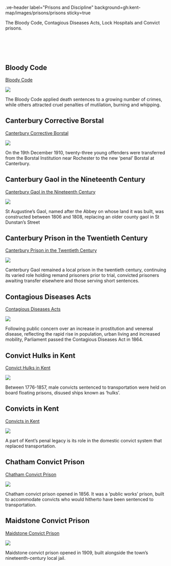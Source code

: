 .ve-header label="Prisons and Discipline" background=gh:kent-map/images/prisons/prisons sticky=true

The Bloody Code, Contagious Diseases Acts, Lock Hospitals and Convict prisons.

# &nbsp; 
<param class="cards">

## Bloody Code

[Bloody Code](/18c/18c-bloody-code/)

![](https://raw.githubusercontent.com/kent-map/images/main/thumbnails/prisons_Bloody_Code.jpg)

The Bloody Code applied death sentences to a growing number of crimes, while others attracted cruel penalties of mutilation, burning and whipping.

## Canterbury Corrective Borstal

[Canterbury Corrective Borstal](/20c/20c-canterbury-corrective-borstal/)

![](https://raw.githubusercontent.com/kent-map/images/main/thumbnails/prisons_Canterbury_Corrective_Borstal.jpg)

On the 19th December 1910, twenty-three young offenders were transferred from the Borstal Institution near Rochester to the new ‘penal’ Borstal at Canterbury. 

## Canterbury Gaol in the Nineteenth Century

[Canterbury Gaol in the Nineteenth Century](/19c/19c-canterbury-gaol/)

![](https://raw.githubusercontent.com/kent-map/images/main/thumbnails/prisons_Canterbury_Gaol_in_the_Nineteenth_Century.jpg)

St Augustine’s Gaol, named after the Abbey on whose land it was built, was constructed between 1806 and 1808, replacing an older county gaol in St Dunstan’s Street

## Canterbury Prison in the Twentieth Century

[Canterbury Prison in the Twentieth Century](/20c/20c-prison-canterbury)

![](https://raw.githubusercontent.com/kent-map/images/main/thumbnails/prisons_Canterbury_Prison_in_the_Twentieth_Century.jpg)

Canterbury Gaol remained a local prison in the twentieth century, continuing its varied role holding remand prisoners prior to trial, convicted prisoners awaiting transfer elsewhere and those serving short sentences.

## Contagious Diseases Acts

[Contagious Diseases Acts](/19c/19c-contagious-diseases/)

![](https://raw.githubusercontent.com/kent-map/images/main/thumbnails/prisons_Contagious_Diseases_Acts.jpg)

Following public concern over an increase in prostitution and venereal disease, reflecting the rapid rise in population, urban living and increased mobility, Parliament passed the Contagious Diseases Act in 1864.

## Convict Hulks in Kent

[Convict Hulks in Kent](/prisons/convict-hulks/)

![](https://raw.githubusercontent.com/kent-map/images/main/thumbnails/prisons_Convict_Hulks_in_Kent.jpg)

Between 1776-1857, male convicts sentenced to transportation were held on board floating prisons, disused ships known as ‘hulks’.

## Convicts in Kent

[Convicts in Kent](/19c/19c-convicts-overview/)

![](https://raw.githubusercontent.com/kent-map/images/main/thumbnails/prisons_Convicts_in_Kent.jpg)

A part of Kent’s penal legacy is its role in the domestic convict system that replaced transportation.

## Chatham Convict Prison

[Chatham Convict Prison](/19c/19c-convicts-chatham/)

![](https://raw.githubusercontent.com/kent-map/images/main/thumbnails/prisons_Chatham_Convict_Prison.jpg)

Chatham convict prison opened in 1856. It was a ‘public works’ prison, built to accommodate convicts who would hitherto have been sentenced to transportation.

## Maidstone Convict Prison

[Maidstone Convict Prison](/19c/19c-convicts-maidstone/)

![](https://raw.githubusercontent.com/kent-map/images/main/thumbnails/prisons_Maidstone_Convict_Prison.jpg)

Maidstone convict prison opened in 1909, built alongside the town’s nineteenth-century local jail.
